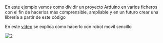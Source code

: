 En este ejemplo vemos como dividir un proyecto Arduino en varios ficheros con el fin de hacerlos más comprensible, ampliable y en un futuro crear una librería a partir de este código

En este [vídeo](https://youtu.be/PPsUHX6nVow) se explica cómo hacerlo con robot movil sencillo

![2](https://camo.githubusercontent.com/0d62c3758642be5ed41ae65ae291d00af929c4f2/68747470733a2f2f6c68362e676f6f676c6575736572636f6e74656e742e636f6d2f2d304652513243385f5247452f56547077624f49596d70492f41414141414141413477382f62427877465272337a344d2f77313031342d683736312d6e6f2f494d475f32303135303432335f3230323832362e6a7067)
